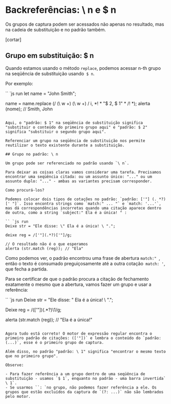 # Backreferências: \ n e $ n

Os grupos de captura podem ser acessados ​​não apenas no resultado, mas na cadeia de substituição e no padrão também.

[cortar]

## Grupo em substituição: $ n

Quando estamos usando o método `replace`, podemos acessar n-th grupo na seqüência de substituição usando` $ n`.

Por exemplo:

`` `js run
let name = "John Smith";

name = name.replace (/ (\ w +) (\ w +) / i, *! * "$ 2, $ 1" * /! *);
alerta (nome); // Smith, John
```

Aqui, o "padrão: $ 1" na seqüência de substituição significa "substituir o conteúdo do primeiro grupo aqui" e "padrão: $ 2" significa "substituir o segundo grupo aqui".

Referenciar um grupo na seqüência de substituição nos permite reutilizar o texto existente durante a substituição.

## Grupo no padrão: \ n

Um grupo pode ser referenciado no padrão usando `\ n`.

Para deixar as coisas claras vamos considerar uma tarefa. Precisamos encontrar uma seqüência citada: ou um assunto único: "..." ou um assunto duplo: "..." - ambas as variantes precisam corresponder.

Como procurá-los?

Podemos colocar dois tipos de cotações no padrão: `padrão: ['"] (. *?) [' "]`. Isso encontra strings como `match:" ... "` e `match: '...'`, mas dá correspondências incorretas quando uma citação aparece dentro de outra, como a string `subject:" Ela é a única! " :

`` `js run
Deixe str = "Ele disse: \" Ela é a única! \ ".";

deixe reg = /['"](.*?)['"]/g;

// O resultado não é o que esperamos
alerta (str.match (reg)); // "Ela"
```

Como podemos ver, o padrão encontrou uma frase de abertura `match:" `, então o texto é consumado preguiçosamente até a outra cotação` match: '`, que fecha a partida.

Para se certificar de que o padrão procura a citação de fechamento exatamente o mesmo que a abertura, vamos fazer um grupo e usar a referência:

`` `js run
Deixe str = "Ele disse: \" Ela é a única! \ ".";

Deixe reg = /(['"])(.*?)\1/g;

alerta (str.match (reg)); // "Ela é a única!"
```

Agora tudo está correto! O motor de expressão regular encontra o primeiro padrão de citações: (['"])` e lembra o conteúdo do `padrão: (...)`, esse é o primeiro grupo de captura.

Além disso, no padrão "padrão: \ 1" significa "encontrar o mesmo texto que no primeiro grupo".

Observe:

- Para fazer referência a um grupo dentro de uma seqüência de substituição - usamos `$ 1`, enquanto no padrão - uma barra invertida` \ 1`.
- Se usarmos ``: `no grupo, não podemos fazer referência a ele. Os grupos que estão excluídos da captura de `(?: ...)` não são lembrados pelo motor.
